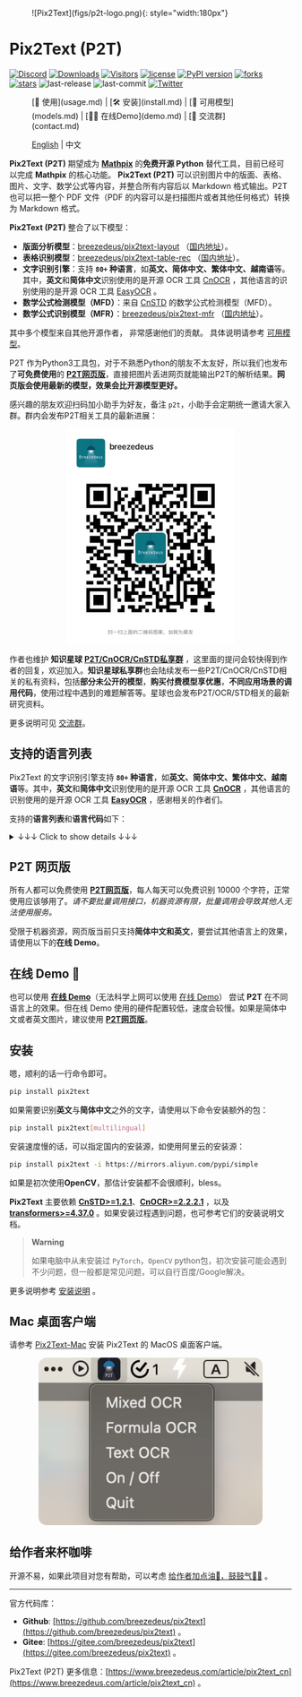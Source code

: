 <figure markdown>
![Pix2Text](figs/p2t-logo.png){: style="width:180px"}
</figure>

# Pix2Text (P2T)
[![Discord](https://img.shields.io/discord/1200765964434821260?label=Discord)](https://discord.gg/GgD87WM8Tf)
[![Downloads](https://static.pepy.tech/personalized-badge/pix2text?period=total&units=international_system&left_color=grey&right_color=orange&left_text=Downloads)](https://pepy.tech/project/pix2text)
[![Visitors](https://api.visitorbadge.io/api/visitors?path=https%3A%2F%2Fpix2text.readthedocs.io%2Fzh%2Flatest%2F&label=Visitors&countColor=%23f5c791&style=flat&labelStyle=none)](https://visitorbadge.io/status?path=https%3A%2F%2Fpix2text.readthedocs.io%2Fzh%2Flatest%2F)
[![license](https://img.shields.io/github/license/breezedeus/pix2text)](./LICENSE)
[![PyPI version](https://badge.fury.io/py/pix2text.svg)](https://badge.fury.io/py/pix2text)
[![forks](https://img.shields.io/github/forks/breezedeus/pix2text)](https://github.com/breezedeus/pix2text)
[![stars](https://img.shields.io/github/stars/breezedeus/pix2text)](https://github.com/breezedeus/pix2text)
![last-release](https://img.shields.io/github/release-date/breezedeus/pix2text)
![last-commit](https://img.shields.io/github/last-commit/breezedeus/pix2text)
[![Twitter](https://img.shields.io/twitter/url?url=https%3A%2F%2Ftwitter.com%2Fbreezedeus)](https://twitter.com/breezedeus)

<figure markdown>
[📖 使用](usage.md) |
[🛠️ 安装](install.md) |
[🧳 可用模型](models.md) |
[🛀🏻 在线Demo](demo.md) |
[💬 交流群](contact.md)

[English](https://github.com/breezedeus/pix2text/blob/master/README.md) | 中文
</figure>

**Pix2Text (P2T)** 期望成为 **[Mathpix](https://mathpix.com/)** 的**免费开源 Python** 替代工具，目前已经可以完成 **Mathpix** 的核心功能。
**Pix2Text (P2T)** 可以识别图片中的版面、表格、图片、文字、数学公式等内容，并整合所有内容后以 Markdown 格式输出。P2T 也可以把一整个 PDF 文件（PDF 的内容可以是扫描图片或者其他任何格式）转换为 Markdown 格式。

**Pix2Text (P2T)** 整合了以下模型：

- **版面分析模型**：[breezedeus/pix2text-layout](https://huggingface.co/breezedeus/pix2text-layout) （[国内地址](https://hf-mirror.com/breezedeus/pix2text-layout)）。
- **表格识别模型**：[breezedeus/pix2text-table-rec](https://huggingface.co/breezedeus/pix2text-table-rec) （[国内地址](https://hf-mirror.com/breezedeus/pix2text-table-rec)）。
- **文字识别引擎**：支持 **`80+` 种语言**，如**英文、简体中文、繁体中文、越南语**等。其中，**英文**和**简体中文**识别使用的是开源 OCR 工具 [CnOCR](https://github.com/breezedeus/cnocr) ，其他语言的识别使用的是开源 OCR 工具 [EasyOCR](https://github.com/JaidedAI/EasyOCR) 。
- **数学公式检测模型（MFD）**：来自 [CnSTD](https://github.com/breezedeus/cnstd) 的数学公式检测模型（MFD）。
- **数学公式识别模型（MFR）**：[breezedeus/pix2text-mfr](https://huggingface.co/breezedeus/pix2text-mfr) （[国内地址](https://hf-mirror.com/breezedeus/pix2text-mfr)）。

其中多个模型来自其他开源作者， 非常感谢他们的贡献。
具体说明请参考 [可用模型](models.md)。


P2T 作为Python3工具包，对于不熟悉Python的朋友不太友好，所以我们也发布了**可免费使用**的 **[P2T网页版](https://p2t.breezedeus.com)**，直接把图片丢进网页就能输出P2T的解析结果。**网页版会使用最新的模型，效果会比开源模型更好。**

感兴趣的朋友欢迎扫码加小助手为好友，备注 `p2t`，小助手会定期统一邀请大家入群。群内会发布P2T相关工具的最新进展：

<div align="center">
  <img src="figs/wx-qr-code.JPG" alt="微信群二维码" width="300px"/>
</div>

作者也维护 **知识星球** [**P2T/CnOCR/CnSTD私享群**](https://t.zsxq.com/FEYZRJQ) ，这里面的提问会较快得到作者的回复，欢迎加入。**知识星球私享群**也会陆续发布一些P2T/CnOCR/CnSTD相关的私有资料，包括**部分未公开的模型**，**购买付费模型享优惠**，**不同应用场景的调用代码**，使用过程中遇到的难题解答等。星球也会发布P2T/OCR/STD相关的最新研究资料。

更多说明可见 [交流群](contact.md)。


## 支持的语言列表

Pix2Text 的文字识别引擎支持 **`80+` 种语言**，如**英文、简体中文、繁体中文、越南语**等。其中，**英文**和**简体中文**识别使用的是开源 OCR 工具 **[CnOCR](https://github.com/breezedeus/cnocr)** ，其他语言的识别使用的是开源 OCR 工具 **[EasyOCR](https://github.com/JaidedAI/EasyOCR)** ，感谢相关的作者们。

支持的**语言列表**和**语言代码**如下：
<details>
<summary>↓↓↓ Click to show details ↓↓↓</summary>

| Language            | Code Name   |
| ------------------- | ----------- |
| Abaza               | abq         |
| Adyghe              | ady         |
| Afrikaans           | af          |
| Angika              | ang         |
| Arabic              | ar          |
| Assamese            | as          |
| Avar                | ava         |
| Azerbaijani         | az          |
| Belarusian          | be          |
| Bulgarian           | bg          |
| Bihari              | bh          |
| Bhojpuri            | bho         |
| Bengali             | bn          |
| Bosnian             | bs          |
| Simplified Chinese  | ch_sim      |
| Traditional Chinese | ch_tra      |
| Chechen             | che         |
| Czech               | cs          |
| Welsh               | cy          |
| Danish              | da          |
| Dargwa              | dar         |
| German              | de          |
| English             | en          |
| Spanish             | es          |
| Estonian            | et          |
| Persian (Farsi)     | fa          |
| French              | fr          |
| Irish               | ga          |
| Goan Konkani        | gom         |
| Hindi               | hi          |
| Croatian            | hr          |
| Hungarian           | hu          |
| Indonesian          | id          |
| Ingush              | inh         |
| Icelandic           | is          |
| Italian             | it          |
| Japanese            | ja          |
| Kabardian           | kbd         |
| Kannada             | kn          |
| Korean              | ko          |
| Kurdish             | ku          |
| Latin               | la          |
| Lak                 | lbe         |
| Lezghian            | lez         |
| Lithuanian          | lt          |
| Latvian             | lv          |
| Magahi              | mah         |
| Maithili            | mai         |
| Maori               | mi          |
| Mongolian           | mn          |
| Marathi             | mr          |
| Malay               | ms          |
| Maltese             | mt          |
| Nepali              | ne          |
| Newari              | new         |
| Dutch               | nl          |
| Norwegian           | no          |
| Occitan             | oc          |
| Pali                | pi          |
| Polish              | pl          |
| Portuguese          | pt          |
| Romanian            | ro          |
| Russian             | ru          |
| Serbian (cyrillic)  | rs_cyrillic |
| Serbian (latin)     | rs_latin    |
| Nagpuri             | sck         |
| Slovak              | sk          |
| Slovenian           | sl          |
| Albanian            | sq          |
| Swedish             | sv          |
| Swahili             | sw          |
| Tamil               | ta          |
| Tabassaran          | tab         |
| Telugu              | te          |
| Thai                | th          |
| Tajik               | tjk         |
| Tagalog             | tl          |
| Turkish             | tr          |
| Uyghur              | ug          |
| Ukranian            | uk          |
| Urdu                | ur          |
| Uzbek               | uz          |
| Vietnamese          | vi          |

> Ref: [Supported Languages](https://www.jaided.ai/easyocr/) .

</details>



## P2T 网页版

所有人都可以免费使用 **[P2T网页版](https://p2t.breezedeus.com)**，每人每天可以免费识别 10000 个字符，正常使用应该够用了。*请不要批量调用接口，机器资源有限，批量调用会导致其他人无法使用服务。*

受限于机器资源，网页版当前只支持**简体中文和英文**，要尝试其他语言上的效果，请使用以下的**在线 Demo**。



## 在线 Demo 🤗

也可以使用 **[在线 Demo](https://huggingface.co/spaces/breezedeus/Pix2Text-Demo)**（无法科学上网可以使用 [在线 Demo](https://hf-mirror.com/spaces/breezedeus/Pix2Text-Demo)） 尝试 **P2T** 在不同语言上的效果。但在线 Demo 使用的硬件配置较低，速度会较慢。如果是简体中文或者英文图片，建议使用 **[P2T网页版](https://p2t.breezedeus.com)**。


## 安装

嗯，顺利的话一行命令即可。

```bash
pip install pix2text
```

如果需要识别**英文**与**简体中文**之外的文字，请使用以下命令安装额外的包：

```bash
pip install pix2text[multilingual]
```

安装速度慢的话，可以指定国内的安装源，如使用阿里云的安装源：

```bash
pip install pix2text -i https://mirrors.aliyun.com/pypi/simple
```

如果是初次使用**OpenCV**，那估计安装都不会很顺利，bless。

**Pix2Text** 主要依赖 [**CnSTD>=1.2.1**](https://github.com/breezedeus/cnstd)、[**CnOCR>=2.2.2.1**](https://github.com/breezedeus/cnocr) ，以及 [**transformers>=4.37.0**](https://github.com/huggingface/transformers) 。如果安装过程遇到问题，也可参考它们的安装说明文档。

> **Warning**
>
> 如果电脑中从未安装过 `PyTorch`，`OpenCV` python包，初次安装可能会遇到不少问题，但一般都是常见问题，可以自行百度/Google解决。

更多说明参考 [安装说明](install.md) 。

## Mac 桌面客户端

请参考 [Pix2Text-Mac](https://github.com/breezedeus/Pix2Text-Mac) 安装 Pix2Text 的 MacOS 桌面客户端。

<div align="center">
  <img src="https://github.com/breezedeus/Pix2Text-Mac/raw/main/assets/on_menu_bar.jpg" alt="Pix2Text Mac 客户端" width="400px"/>
</div>


## 给作者来杯咖啡

开源不易，如果此项目对您有帮助，可以考虑 [给作者加点油🥤，鼓鼓气💪🏻](buymeacoffee.md) 。

---

官方代码库：

* **Github**: [https://github.com/breezedeus/pix2text](https://github.com/breezedeus/pix2text) 。
* **Gitee**: [https://gitee.com/breezedeus/pix2text](https://gitee.com/breezedeus/pix2text) 。

Pix2Text (P2T) 更多信息：[https://www.breezedeus.com/article/pix2text_cn](https://www.breezedeus.com/article/pix2text_cn) 。
